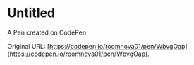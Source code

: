# Untitled

A Pen created on CodePen.

Original URL: [https://codepen.io/roomnova01/pen/WbvgOap](https://codepen.io/roomnova01/pen/WbvgOap).

